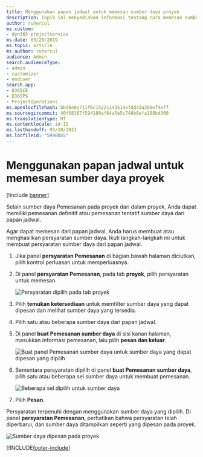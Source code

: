 ```yaml
---
title: Menggunakan papan jadwal untuk memesan sumber daya proyek
description: Topik ini menyediakan informasi tentang cara memesan sumber daya.
author: ruhercul
ms.custom:
- dyn365-projectservice
ms.date: 03/28/2019
ms.topic: article
ms.author: ruhercul
audience: Admin
search.audienceType:
- admin
- customizer
- enduser
search.app:
- D365CE
- D365PS
- ProjectOperations
ms.openlocfilehash: bbd6e8c711f6c15221143514efdd43a388ef4e7f
ms.sourcegitcommit: 40f68387f594180af64a5e5c748b6efa188bd300
ms.translationtype: HT
ms.contentlocale: id-ID
ms.lasthandoff: 05/10/2021
ms.locfileid: "5998055"
---
```

# <a name="use-the-schedule-board-to-book-project-resources"></a>Menggunakan papan jadwal untuk memesan sumber daya proyek

[!include [banner](../includes/psa-now-project-operations.md)]

Selain sumber daya Pemesanan pada proyek dari dalam proyek, Anda dapat memiliki pemesanan definitif atau pemesanan tentatif sumber daya dari papan jadwal.

Agar dapat memesan dari papan jadwal, Anda harus membuat atau menghasilkan persyaratan sumber daya. Ikuti langkah-langkah ini untuk membuat persyaratan sumber daya dari papan jadwal.

1. Jika panel **persyaratan Pemesanan** di bagian bawah halaman diciutkan, pilih kontrol perluasan untuk memperluasnya.
2. Di panel **persyaratan Pemesanan**, pada tab **proyek**, pilih persyaratan untuk memesan.

    ![Persyaratan dipilih pada tab proyek](media/Resource-Management-image73.png)

3. Pilih **temukan ketersediaan** untuk memfilter sumber daya yang dapat dipesan dan melihat sumber daya yang tersedia. 
4. Pilih satu atau beberapa sumber daya dari papan jadwal. 
5. Di panel **buat Pemesanan sumber daya** di sisi kanan halaman, masukkan informasi pemesanan, lalu pilih **pesan dan keluar**.

    ![Buat panel Pemesanan sumber daya untuk sumber daya yang dapat dipesan yang dipilih](media/Resource-Management-image74.png)

6. Sementara persyaratan dipilih di panel **buat Pemesanan sumber daya**, pilih satu atau beberapa sel sumber daya untuk membuat pemesanan.

    ![Beberapa sel dipilih untuk sumber daya](media/Resource-Management-image75.png)

7. Pilih **Pesan**.

Persyaratan terpenuhi dengan menggunakan sumber daya yang dipilih. Di panel **persyaratan Pemesanan**, perhatikan bahwa persyaratan telah diperbarui, dan sumber daya ditampilkan seperti yang dipesan pada proyek.

![Sumber daya dipesan pada proyek](media/Resource-Management-image76.png)


[!INCLUDE[footer-include](../includes/footer-banner.md)]